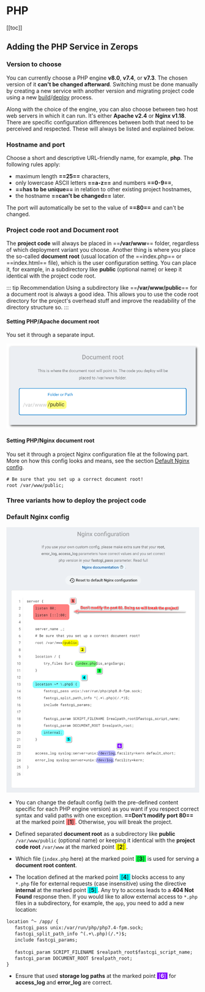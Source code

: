# PHP

[[toc]]

## Adding the PHP Service in Zerops

### Version to choose

You can currently choose a PHP engine **v8.0**, **v7.4**, or **v7.3**. The chosen version of it **can't be changed afterward**. Switching must be done manually by creating a new service with another version and migrating project code using a new [build](/documentation/build/how-zerops-build-works.html)/[deploy](/documentation/deploy/how-deploy-works.html) process.

Along with the choice of the engine, you can also choose between two host web servers in which it can run. It's either **Apache v2.4** or **Nginx v1.18**. There are specific configuration differences between both that need to be perceived and respected. These will always be listed and explained below.

### Hostname and port

Choose a short and descriptive URL-friendly name, for example, **php**. The following rules apply:

* maximum length **==25==** characters,
* only lowercase ASCII letters **==a-z==** and numbers **==0-9==**,
* **==has to be unique==** in relation to other existing project hostnames,
* the hostname **==can't be changed==** later.

The port will automatically be set to the value of **==80==** and can't be changed.

### Project code root and Document root

The **project code** will always be placed in ==**/var/www**== folder, regardless of which deployment variant you choose. Another thing is where you place the so-called **document root** (usual location of the ==index.php== or ==index.html== file), which is the user configuration setting. You can place it, for example, in a subdirectory like **public** (optional name) or keep it identical with the project code root.

<!-- markdownlint-disable DOCSMD004 -->
::: tip Recommendation
Using a subdirectory like ==**/var/www/public**== for a document root is always a good idea. This allows you to use the code root directory for the project's overhead stuff and improve the readability of the directory structure so.
:::
<!-- markdownlint-enable DOCSMD004 -->

#### Setting PHP/Apache document root

You set it through a separate input.

![PHP+Apache](./images/PHP-Apache-Document-Root.png "Document root")

#### Setting PHP/Nginx document root

You set it through a project Nginx configuration file at the following part. More on how this config looks and means, see the section [Default Nginx config](#default-nginx-config).

```nginx
# Be sure that you set up a correct document root!
root /var/www/public;
```

### Three variants how to deploy the project code

### Default Nginx config

![PHP+Nginx](./images/PHP-Nginx-Document-Root.png "Document root")

* You can change the default config (with the pre-defined content specific for each PHP engine version) as you want if you respect correct syntax and valid paths with one exception. **==Don't modify port 80==** at the marked point <span style="background-color: #ff8080">&nbsp;[**1**]&nbsp;</span>. Otherwise, you will break the project.

* Defined separated **document root** as a subdirectory like **public** `/var/www/public` (optional name) or keeping it identical with the **project code root** `/var/www` at the marked point <span style="background-color: #ffff00">&nbsp;[**2**]&nbsp;</span>.

* Which file (`index.php` here) at the marked point <span style="background-color: #00ff40">&nbsp;[**3**]&nbsp;</span> is used for serving a **document root content**.

* The location defined at the marked point <span style="background-color: #00ffff">&nbsp;[**4**]&nbsp;</span> blocks access to any `*.php` file for external requests (case insensitive) using the directive **internal** at the marked point <span style="background-color: #00ffff">&nbsp;[**5**]&nbsp;</span>. Any try to access leads to a **404 Not Found** response then. If you would like to allow external access to `*.php` files in a subdirectory, for example, the `app`, you need to add a new location:

```nginx
location ^~ /app/ {
   fastcgi_pass unix:/var/run/php/php7.4-fpm.sock;
   fastcgi_split_path_info ^(.+\.php)(/.*)$;
   include fastcgi_params;

   fastcgi_param SCRIPT_FILENAME $realpath_root$fastcgi_script_name;
   fastcgi_param DOCUMENT_ROOT $realpath_root;
}
```

* Ensure that used **storage log paths** at the marked point <span style="background-color: #8000ff; color: white">&nbsp;[**6**]&nbsp;</span> for **access_log** and **error_log** are correct.
  